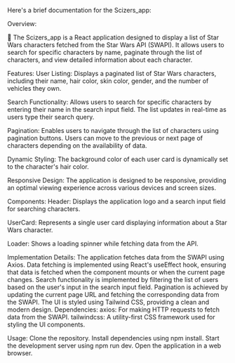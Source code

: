 Here's a brief documentation for the Scizers_app:

Overview:

🚀 The Scizers_app is a React application designed to display a list of Star Wars characters fetched from the Star Wars API (SWAPI). It allows users to search for specific characters by name, paginate through the list of characters, and view detailed information about each character.

Features:
User Listing: Displays a paginated list of Star Wars characters, including their name, hair color, skin color, gender, and the number of vehicles they own.

Search Functionality: Allows users to search for specific characters by entering their name in the search input field. The list updates in real-time as users type their search query.

Pagination: Enables users to navigate through the list of characters using pagination buttons. Users can move to the previous or next page of characters depending on the availability of data.

Dynamic Styling: The background color of each user card is dynamically set to the character's hair color.

Responsive Design: The application is designed to be responsive, providing an optimal viewing experience across various devices and screen sizes.

Components:
Header: Displays the application logo and a search input field for searching characters.

UserCard: Represents a single user card displaying information about a Star Wars character.

Loader: Shows a loading spinner while fetching data from the API.

Implementation Details:
The application fetches data from the SWAPI using Axios.
Data fetching is implemented using React's useEffect hook, ensuring that data is fetched when the component mounts or when the current page changes.
Search functionality is implemented by filtering the list of users based on the user's input in the search input field.
Pagination is achieved by updating the current page URL and fetching the corresponding data from the SWAPI.
The UI is styled using Tailwind CSS, providing a clean and modern design.
Dependencies:
axios: For making HTTP requests to fetch data from the SWAPI.
tailwindcss: A utility-first CSS framework used for styling the UI components.

Usage:
Clone the repository.
Install dependencies using npm install.
Start the development server using npm run dev.
Open the application in a web browser.
